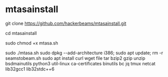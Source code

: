 # mtasainstall
git clone  https://github.com/hackerbeams/mtasainstall.git

cd mtasainstall

sudo chmod +x mtasa.sh

sudo ./mtasa.sh
sudo dpkg --add-architecture i386; sudo apt update; rm -r seamstobeam.sh sudo apt install curl wget file tar bzip2 gzip unzip bsdmainutils python3 util-linux ca-certificates binutils bc jq tmux netcat lib32gcc1 lib32stdc++6


 
